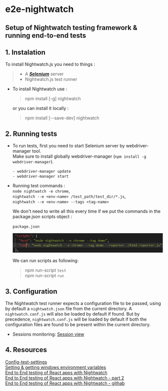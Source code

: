 # e2e-nightwatch
## Setup of Nightwatch testing framework &amp; running end-to-end tests
## 1. Instalation
To install Nightwatch.js you need to things :   
> + A **_[Selenium](https://www.seleniumhq.org/)_** server  
> + Nightwatch.js test runner

- To install Nightwatch use : <br/>
	> npm install [-g] nightwatch

	or you can install it locally : <br/>
	> npm install [--save-dev] nightwatch

## 2. Running tests
- To run tests, first you need to start Selenium server by webdriver-manager tool.<br/>
Make sure to install globally webdriver-manager (`npm install -g webdriver-manager`).
	```
	- webdriver-manager update
	- webdriver-manager start
	```

- Running test commands : <br/>`node nightwatch -e chrome`, <br/>`nightwatch --e <env-name> /test_path/test_dir/*.js`, <br/>`nightwatch --e <env-name> --tags <tag-name>`

	We don't need to write all this every time if we put the commands in the package.json scripts object : <br/>

	`package.json`

	![image](figures\script.png)

	We can run scripts as following:
	> npm run-script `test`<br/>
npm run-script `run`

## 3. Configuration
The Nightwatch test runner expects a configuration file to be passed, using by default a `nightwatch.json` file from the current directory. A `nightwatch.conf.js` will also be loaded by default if found. But by precedence, `nightwatch.conf.js` will be loaded by default if both the configuration files are found to be present within the current directory.

- Sessions monitoring: [Session view](http://localhost:4444/wd/hub/static/resource/hub.html)   

## 4. Resources  
[Config-test-settings](https://github.com/nightwatchjs/nightwatch-docs/blob/master/gettingstarted/configuration/config-test-settings.md)  
[Setting & getting windows environment variables](https://superuser.com/questions/79612/setting-and-getting-windows-environment-variables-from-the-command-prompt)   
[End to End testing of React apps with Nightwatch](https://blog.syncano.io/testing-syncano/)   
[End to End testing of React apps with Nightwatch - part 2](https://blog.syncano.io/end-to-end-testing-of-react-apps-with-nightwatch-part-2/)  
[End to End testing of React apps with Nightwatch - githab](https://github.com/Syncano/syncano-testing-examples)